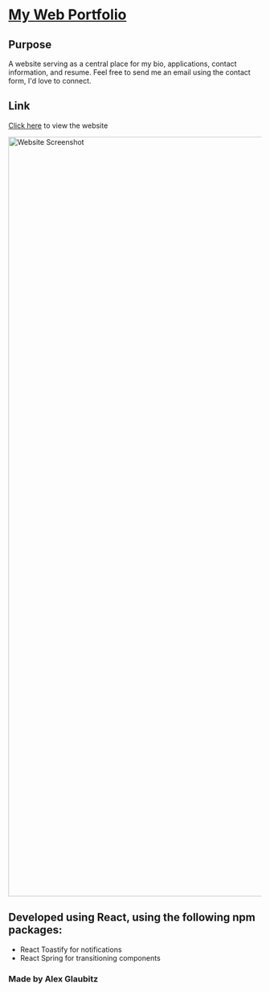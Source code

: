 # [My Web Portfolio](https://qlaub.github.io/portfolio-react/)

## Purpose
A website serving as a central place for my bio, applications, contact information, and resume. Feel free to send me an email using the contact form, I'd love to connect.

## Link
[Click here](https://qlaub.github.io/portfolio-react/) to view the website

<img width="1512" alt="Website Screenshot" src="https://user-images.githubusercontent.com/89796902/191873447-1975a5a1-3a6e-4166-b92d-afb444e49118.png">

## Developed using React, using the following npm packages:
* React Toastify for notifications
* React Spring for transitioning components

### Made by Alex Glaubitz
